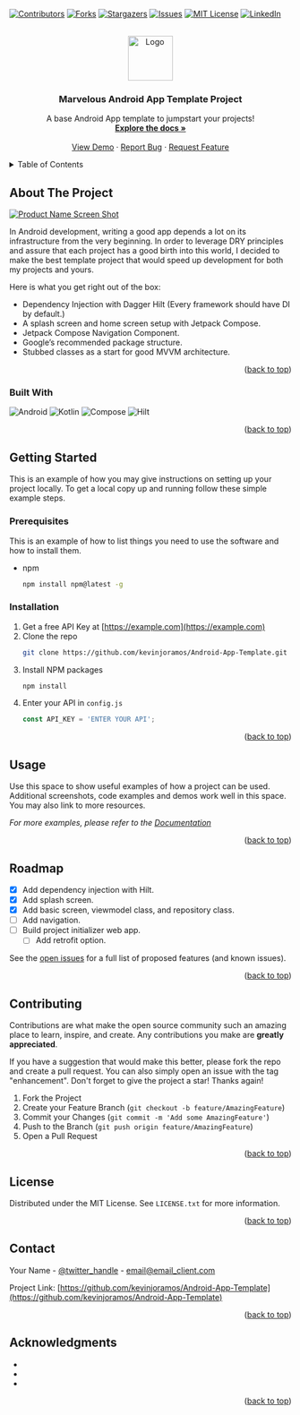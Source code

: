 <!-- Improved compatibility of back to top link: See: https://github.com/othneildrew/Best-README-Template/pull/73 -->
<a name="readme-top"></a>
<!--
*** Thanks for checking out the Best-README-Template. If you have a suggestion
*** that would make this better, please fork the repo and create a pull request
*** or simply open an issue with the tag "enhancement".
*** Don't forget to give the project a star!
*** Thanks again! Now go create something AMAZING! :D
-->



<!-- PROJECT SHIELDS -->
<!--
*** I'm using markdown "reference style" links for readability.
*** Reference links are enclosed in brackets [ ] instead of parentheses ( ).
*** See the bottom of this document for the declaration of the reference variables
*** for contributors-url, forks-url, etc. This is an optional, concise syntax you may use.
*** https://www.markdownguide.org/basic-syntax/#reference-style-links
-->
[![Contributors][contributors-shield]][contributors-url]
[![Forks][forks-shield]][forks-url]
[![Stargazers][stars-shield]][stars-url]
[![Issues][issues-shield]][issues-url]
[![MIT License][license-shield]][license-url]
[![LinkedIn][linkedin-shield]][linkedin-url]



<!-- PROJECT LOGO -->
<br />
<div align="center">
  <a href="https://github.com/kevinjoramos/Android-App-Template">
    <img src="images/logo.png" alt="Logo" width="80" height="80">
  </a>

<h3 align="center">Marvelous Android App Template Project</h3>

  <p align="center">
    A base Android App template to jumpstart your projects!
    <br />
    <a href="https://github.com/kevinjoramos/Android-App-Template"><strong>Explore the docs »</strong></a>
    <br />
    <br />
    <a href="https://github.com/kevinjoramos/Android-App-Template">View Demo</a>
    ·
    <a href="https://github.com/kevinjoramos/Android-App-Template/issues">Report Bug</a>
    ·
    <a href="https://github.com/kevinjoramos/Android-App-Template/issues">Request Feature</a>
  </p>
</div>



<!-- TABLE OF CONTENTS -->
<details>
  <summary>Table of Contents</summary>
  <ol>
    <li>
      <a href="#about-the-project">About The Project</a>
      <ul>
        <li><a href="#built-with">Built With</a></li>
      </ul>
    </li>
    <li>
      <a href="#getting-started">Getting Started</a>
      <ul>
        <li><a href="#prerequisites">Prerequisites</a></li>
        <li><a href="#installation">Installation</a></li>
      </ul>
    </li>
    <li><a href="#usage">Usage</a></li>
    <li><a href="#roadmap">Roadmap</a></li>
    <li><a href="#contributing">Contributing</a></li>
    <li><a href="#license">License</a></li>
    <li><a href="#contact">Contact</a></li>
    <li><a href="#acknowledgments">Acknowledgments</a></li>
  </ol>
</details>



<!-- ABOUT THE PROJECT -->
## About The Project

[![Product Name Screen Shot][product-screenshot]](https://example.com)

In Android development, writing a good app depends a lot on its infrastructure from the very beginning. In order to leverage DRY principles and assure that each project has a good birth into this world, I decided to make the best template project that would speed up development for both my projects and yours.

Here is what you get right out of the box:
* Dependency Injection with Dagger Hilt (Every framework should have DI by default.)
* A splash screen and home screen setup with Jetpack Compose.
* Jetpack Compose Navigation Component.
* Google’s recommended package structure.
* Stubbed classes as a start for good MVVM architecture.

<p align="right">(<a href="#readme-top">back to top</a>)</p>



### Built With
![Android][Android]
![Kotlin][Kotlin]
![Compose][Compose]
![Hilt][Hilt]



<p align="right">(<a href="#readme-top">back to top</a>)</p>



<!-- GETTING STARTED -->
## Getting Started

This is an example of how you may give instructions on setting up your project locally.
To get a local copy up and running follow these simple example steps.

### Prerequisites

This is an example of how to list things you need to use the software and how to install them.
* npm
  ```sh
  npm install npm@latest -g
  ```

### Installation

1. Get a free API Key at [https://example.com](https://example.com)
2. Clone the repo
   ```sh
   git clone https://github.com/kevinjoramos/Android-App-Template.git
   ```
3. Install NPM packages
   ```sh
   npm install
   ```
4. Enter your API in `config.js`
   ```js
   const API_KEY = 'ENTER YOUR API';
   ```

<p align="right">(<a href="#readme-top">back to top</a>)</p>



<!-- USAGE EXAMPLES -->
## Usage

Use this space to show useful examples of how a project can be used. Additional screenshots, code examples and demos work well in this space. You may also link to more resources.

_For more examples, please refer to the [Documentation](https://example.com)_

<p align="right">(<a href="#readme-top">back to top</a>)</p>



<!-- ROADMAP -->
## Roadmap

- [x] Add dependency injection with Hilt.
- [x] Add splash screen.
- [x] Add basic screen, viewmodel class, and repository class.
- [ ] Add navigation.
- [ ] Build project initializer web app.
  - [ ] Add retrofit option.

See the [open issues](https://github.com/kevinjoramos/Android-App-Template/issues) for a full list of proposed features (and known issues).

<p align="right">(<a href="#readme-top">back to top</a>)</p>



<!-- CONTRIBUTING -->
## Contributing

Contributions are what make the open source community such an amazing place to learn, inspire, and create. Any contributions you make are **greatly appreciated**.

If you have a suggestion that would make this better, please fork the repo and create a pull request. You can also simply open an issue with the tag "enhancement".
Don't forget to give the project a star! Thanks again!

1. Fork the Project
2. Create your Feature Branch (`git checkout -b feature/AmazingFeature`)
3. Commit your Changes (`git commit -m 'Add some AmazingFeature'`)
4. Push to the Branch (`git push origin feature/AmazingFeature`)
5. Open a Pull Request

<p align="right">(<a href="#readme-top">back to top</a>)</p>



<!-- LICENSE -->
## License

Distributed under the MIT License. See `LICENSE.txt` for more information.

<p align="right">(<a href="#readme-top">back to top</a>)</p>



<!-- CONTACT -->
## Contact

Your Name - [@twitter_handle](https://twitter.com/twitter_handle) - email@email_client.com

Project Link: [https://github.com/kevinjoramos/Android-App-Template](https://github.com/kevinjoramos/Android-App-Template)

<p align="right">(<a href="#readme-top">back to top</a>)</p>



<!-- ACKNOWLEDGMENTS -->
## Acknowledgments

* []()
* []()
* []()

<p align="right">(<a href="#readme-top">back to top</a>)</p>



<!-- MARKDOWN LINKS & IMAGES -->
<!-- https://www.markdownguide.org/basic-syntax/#reference-style-links -->
[contributors-shield]: https://img.shields.io/github/contributors/kevinjoramos/Android-App-Template.svg?style=for-the-badge
[contributors-url]: https://github.com/kevinjoramos/Android-App-Template/graphs/contributors
[forks-shield]: https://img.shields.io/github/forks/kevinjoramos/Android-App-Template.svg?style=for-the-badge
[forks-url]: https://github.com/kevinjoramos/Android-App-Template/network/members
[stars-shield]: https://img.shields.io/github/stars/kevinjoramos/Android-App-Template.svg?style=for-the-badge
[stars-url]: https://github.com/kevinjoramos/Android-App-Template/stargazers
[issues-shield]: https://img.shields.io/github/issues/kevinjoramos/Android-App-Template.svg?style=for-the-badge
[issues-url]: https://github.com/kevinjoramos/Android-App-Template/issues
[license-shield]: https://img.shields.io/github/license/kevinjoramos/Android-App-Template.svg?style=for-the-badge
[license-url]: https://github.com/kevinjoramos/Android-App-Template/blob/master/LICENSE.txt
[linkedin-shield]: https://img.shields.io/badge/-LinkedIn-black.svg?style=for-the-badge&logo=linkedin&colorB=555
[linkedin-url]: https://linkedin.com/in/kevin-jo-ramos
[product-screenshot]: images/screenshot.png

[Android]: https://img.shields.io/badge/Android-092E41?style=for-the-badge&logo=android
[Kotlin]: https://img.shields.io/badge/Kotlin-7F52FF?style=for-the-badge&logo=kotlin&logoColor=white
[Compose]: https://img.shields.io/badge/Jetpack_Compose-000000?style=for-the-badge&logo=jetpackcompose
[Hilt]: https://img.shields.io/badge/Dagger_Hilt-2196F3?style=for-the-badge&logo=hashnode
